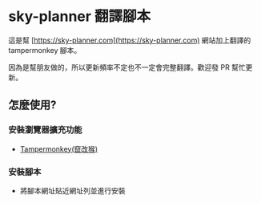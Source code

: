 # sky-planner 翻譯腳本
這是幫 [https://sky-planner.com](https://sky-planner.com) 網站加上翻譯的 tampermonkey 腳本。 

因為是幫朋友做的，所以更新頻率不定也不一定會完整翻譯。歡迎發 PR 幫忙更新。

## 怎麼使用?
### 安裝瀏覽器擴充功能
- [Tampermonkey(竄改猴)](https://chromewebstore.google.com/detail/tampermonkey/dhdgffkkebhmkfjojejmpbldmpobfkfo)

### 安裝腳本
- 將腳本網址貼近網址列並進行安裝
